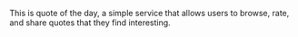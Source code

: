 This is quote of the day, a simple service that allows users to browse, rate, and share
quotes that they find interesting.